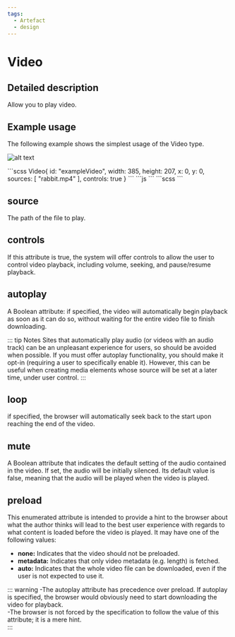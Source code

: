 ```yaml
---
tags:
  - Artefact
  - design
---
```


# Video

## Detailed description
Allow you to play video.

## Example usage
The following example shows the simplest usage of the Video type.

![alt text](./Video.gif)

<code-group>
<code-block title=".at" active>
```scss
Video{  
  id: "exampleVideo",
  width: 385,
  height: 207,
  x: 0,
  y: 0,
  sources: [
    "rabbit.mp4"
  ],
  controls: true
}
```
</code-block>

<code-block title=".atObj">
```js
```
</code-block>

<code-block title=".atStyle">
```scss
```
</code-block>
</code-group>

## source <Badge text="string" type="tip" vertical="middle"/>
The path of the file to play.

## controls <Badge text="bool" type="tip" vertical="middle"/>
If this attribute is true, the system will offer controls to allow the user to control video playback, including volume, seeking, and pause/resume playback.

## autoplay <Badge text="bool" type="tip" vertical="middle"/>
A Boolean attribute: if specified, the video will automatically begin playback as soon as it can do so, without waiting for the entire video file to finish downloading.

::: tip Notes
Sites that automatically play audio (or videos with an audio track) can be an unpleasant experience for users, so should be avoided when possible. If you must offer autoplay functionality, you should make it opt-in (requiring a user to specifically enable it). However, this can be useful when creating media elements whose source will be set at a later time, under user control.
:::

## loop <Badge text="bool" type="tip" vertical="middle"/>
if specified, the browser will automatically seek back to the start upon reaching the end of the video.

## mute <Badge text="bool" type="tip" vertical="middle"/>
A Boolean attribute that indicates the default setting of the audio contained in the video. If set, the audio will be initially silenced. Its default value is false, meaning that the audio will be played when the video is played.

## preload <Badge text="string" type="tip" vertical="middle"/>
This enumerated attribute is intended to provide a hint to the browser about what the author thinks will lead to the best user experience with regards to what content is loaded before the video is played. It may have one of the following values:
<ul>
  <li> <b>none:</b> Indicates that the video should not be preloaded.</li>
  <li> <b>metadata:</b>  Indicates that only video metadata (e.g. length) is fetched. </li>
  <li> <b>auto:</b>  Indicates that the whole video file can be downloaded, even if the user is not expected to use it. </li>
</ul>

::: warning
-The autoplay attribute has precedence over preload. If autoplay is specified, the browser would obviously need to start downloading the video for playback.<br>-The browser is not forced by the specification to follow the value of this attribute; it is a mere hint.<br>
:::